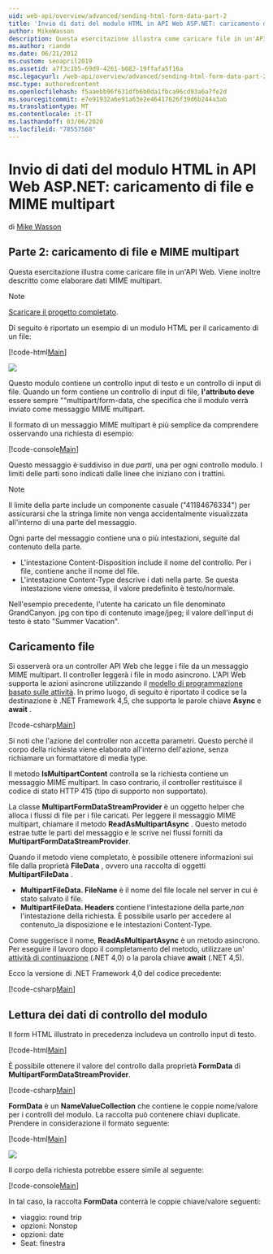 ```yaml
---
uid: web-api/overview/advanced/sending-html-form-data-part-2
title: 'Invio di dati del modulo HTML in API Web ASP.NET: caricamento di file e MIME multipart-ASP.NET 4. x'
author: MikeWasson
description: Questa esercitazione illustra come caricare file in un'API Web. Viene inoltre descritto come elaborare dati MIME multipart.
ms.author: riande
ms.date: 06/21/2012
ms.custom: seoapril2019
ms.assetid: a7f3c1b5-69d9-4261-b082-19ffafa5f16a
msc.legacyurl: /web-api/overview/advanced/sending-html-form-data-part-2
msc.type: authoredcontent
ms.openlocfilehash: f5aaebb96f631dfb6b0da1fbca96cd93a6a7fe2d
ms.sourcegitcommit: e7e91932a6e91a63e2e46417626f39d6b244a3ab
ms.translationtype: MT
ms.contentlocale: it-IT
ms.lasthandoff: 03/06/2020
ms.locfileid: "78557568"
---
```

# <a name="sending-html-form-data-in-aspnet-web-api-file-upload-and-multipart-mime"></a>Invio di dati del modulo HTML in API Web ASP.NET: caricamento di file e MIME multipart

di [Mike Wasson](https://github.com/MikeWasson)

## <a name="part-2-file-upload-and-multipart-mime"></a>Parte 2: caricamento di file e MIME multipart

Questa esercitazione illustra come caricare file in un'API Web. Viene inoltre descritto come elaborare dati MIME multipart.

> [!NOTE]
> [Scaricare il progetto completato](https://code.msdn.microsoft.com/ASPNET-Web-API-File-Upload-a8c0fb0d).

Di seguito è riportato un esempio di un modulo HTML per il caricamento di un file:

[!code-html[Main](sending-html-form-data-part-2/samples/sample1.html)]

![](sending-html-form-data-part-2/_static/image1.png)

Questo modulo contiene un controllo input di testo e un controllo di input di file. Quando un form contiene un controllo di input di file, **l'attributo deve** essere sempre &quot;&quot;multipart/form-data, che specifica che il modulo verrà inviato come messaggio MIME multipart.

Il formato di un messaggio MIME multipart è più semplice da comprendere osservando una richiesta di esempio:

[!code-console[Main](sending-html-form-data-part-2/samples/sample2.cmd)]

Questo messaggio è suddiviso in due *parti*, una per ogni controllo modulo. I limiti delle parti sono indicati dalle linee che iniziano con i trattini.

> [!NOTE]
> Il limite della parte include un componente casuale (&quot;41184676334&quot;) per assicurarsi che la stringa limite non venga accidentalmente visualizzata all'interno di una parte del messaggio.

Ogni parte del messaggio contiene una o più intestazioni, seguite dal contenuto della parte.

- L'intestazione Content-Disposition include il nome del controllo. Per i file, contiene anche il nome del file.
- L'intestazione Content-Type descrive i dati nella parte. Se questa intestazione viene omessa, il valore predefinito è testo/normale.

Nell'esempio precedente, l'utente ha caricato un file denominato GrandCanyon. jpg con tipo di contenuto image/jpeg; il valore dell'input di testo è stato &quot;Summer Vacation&quot;.

## <a name="file-upload"></a>Caricamento file

Si osserverà ora un controller API Web che legge i file da un messaggio MIME multipart. Il controller leggerà i file in modo asincrono. L'API Web supporta le azioni asincrone utilizzando il [modello di programmazione basato sulle attività](https://msdn.microsoft.com/library/dd460693.aspx). In primo luogo, di seguito è riportato il codice se la destinazione è .NET Framework 4,5, che supporta le parole chiave **Async** e **await** .

[!code-csharp[Main](sending-html-form-data-part-2/samples/sample3.cs)]

Si noti che l'azione del controller non accetta parametri. Questo perché il corpo della richiesta viene elaborato all'interno dell'azione, senza richiamare un formattatore di media type.

Il metodo **IsMultipartContent** controlla se la richiesta contiene un messaggio MIME multipart. In caso contrario, il controller restituisce il codice di stato HTTP 415 (tipo di supporto non supportato).

La classe **MultipartFormDataStreamProvider** è un oggetto helper che alloca i flussi di file per i file caricati. Per leggere il messaggio MIME multipart, chiamare il metodo **ReadAsMultipartAsync** . Questo metodo estrae tutte le parti del messaggio e le scrive nei flussi forniti da **MultipartFormDataStreamProvider**.

Quando il metodo viene completato, è possibile ottenere informazioni sui file dalla proprietà **FileData** , ovvero una raccolta di oggetti **MultipartFileData** .

- **MultipartFileData. FileName** è il nome del file locale nel server in cui è stato salvato il file.
- **MultipartFileData. Headers** contiene l'intestazione della parte,*non* l'intestazione della richiesta. È possibile usarlo per accedere al contenuto\_la disposizione e le intestazioni Content-Type.

Come suggerisce il nome, **ReadAsMultipartAsync** è un metodo asincrono. Per eseguire il lavoro dopo il completamento del metodo, utilizzare un' [attività di continuazione](https://msdn.microsoft.com/library/ee372288.aspx) (.NET 4,0) o la parola chiave **await** (.NET 4,5).

Ecco la versione di .NET Framework 4,0 del codice precedente:

[!code-csharp[Main](sending-html-form-data-part-2/samples/sample4.cs)]

## <a name="reading-form-control-data"></a>Lettura dei dati di controllo del modulo

Il form HTML illustrato in precedenza includeva un controllo input di testo.

[!code-html[Main](sending-html-form-data-part-2/samples/sample5.html)]

È possibile ottenere il valore del controllo dalla proprietà **FormData** di **MultipartFormDataStreamProvider**.

[!code-csharp[Main](sending-html-form-data-part-2/samples/sample6.cs?highlight=15)]

**FormData** è un **NameValueCollection** che contiene le coppie nome/valore per i controlli del modulo. La raccolta può contenere chiavi duplicate. Prendere in considerazione il formato seguente:

[!code-html[Main](sending-html-form-data-part-2/samples/sample7.html)]

![](sending-html-form-data-part-2/_static/image2.png)

Il corpo della richiesta potrebbe essere simile al seguente:

[!code-console[Main](sending-html-form-data-part-2/samples/sample8.cmd)]

In tal caso, la raccolta **FormData** conterrà le coppie chiave/valore seguenti:

- viaggio: round trip
- opzioni: Nonstop
- opzioni: date
- Seat: finestra

